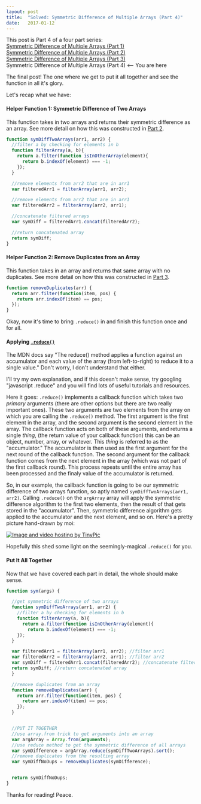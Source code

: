 ```yaml
---
layout: post
title:  "Solved: Symmetric Difference of Multiple Arrays (Part 4)"
date:   2017-01-12
---
```

This post is Part 4 of a four part series:  
[Symmetric Difference of Multiple Arrays (Part 1)](http://www.vincecampanale.com/blog/2017/01/03/symmetric-difference-of-multiple-arrays-part1/)  
[Symmetric Difference of Multiple Arrays (Part 2)](http://www.vincecampanale.com/blog/2017/01/05/symmetric-difference-of-multiple-arrays-part2/)  
[Symmetric Difference of Multiple Arrays (Part 3)](http://www.vincecampanale.com/blog/2017/01/10/symmetric-difference-of-multiple-arrays-part3/)  
Symmetric Difference of Multiple Arrays (Part 4) <-- You are here

The final post! The one where we get to put it all together and see the function in all it's glory.

Let's recap what we have:

#### Helper Function 1: Symmetric Difference of Two Arrays
This function takes in two arrays and returns their symmetric difference as an array.
See more detail on how this was constructed in [Part 2]().

~~~ javascript
function symDiffTwoArrays(arr1, arr2) {
  //filter a by checking for elements in b
  function filterArray(a, b){
    return a.filter(function isInOtherArray(element){
      return b.indexOf(element) === -1;
    });
  }

  //remove elements from arr2 that are in arr1
  var filteredArr1 = filterArray(arr1, arr2);

  //remove elements from arr2 that are in arr1
  var filteredArr2 = filterArray(arr2, arr1);

  //concatenate filtered arrays
  var symDiff = filteredArr1.concat(filteredArr2);

  //return concatenated array
  return symDiff;
}
~~~

#### Helper Function 2: Remove Duplicates from an Array
This function takes in an array and returns that same array with no duplicates.
See more detail on how this was constructed in [Part 3]().

~~~ javascript
function removeDuplicates(arr) {
  return arr.filter(function(item, pos) {
    return arr.indexOf(item) == pos;
  });
}
~~~

Okay, now it's time to bring `.reduce()` in and finish this function once and for all.

#### Applying [`.reduce()`](https://developer.mozilla.org/en-US/docs/Web/JavaScript/Reference/Global_Objects/Array/Reduce)

The MDN docs say "The reduce() method applies a function against an accumulator and each value of the array (from left-to-right) to reduce it to a single value." Don't worry, I don't understand that either.

I'll try my own explanation, and if this doesn't make sense, try googling "javascript .reduce" and you will find lots of useful tutorials and resources.

Here it goes: `.reduce()` implements a callback function which takes two *primary* arguments (there are other options but there are two really important ones). These two arguments are two elements from the array on which you are calling the `.reduce()` method. The first argument is the first element in the array, and the second argument is the second element in the array. The callback function acts on both of these arguments, and returns a single *thing*, (the return value of your callback function) this can be an object, number, array, or whatever. This *thing* is referred to as the "accumulator." The accumulator is then used as the first argument for the next round of the callback function. The second argument for the callback function comes from the next element in the array (which was not part of the first callback round). This process repeats until the entire array has been processed and the finaly value of the accumulator is returned.

So, in our example, the callback function is going to be our symmetric difference of two arrays function, so aptly named `symDiffTwoArrays(arr1, arr2)`. Calling `.reduce()` on the `argArray` array will apply the symmetric difference algorithm to the first two elements, then the result of that gets stored in the "accumulator". Then, symmetric difference algorithm gets applied to the accumulator and the next element, and so on. Here's a pretty picture hand-drawn by moi:

<a href="http://tinypic.com?ref=2m4vkli" target="_blank"><img src="http://i66.tinypic.com/2m4vkli.jpg" border="0" alt="Image and video hosting by TinyPic"></a>

Hopefully this shed some light on the seemingly-magical `.reduce()` for you.

#### Put It All Together
Now that we have covered each part in detail, the whole should make sense.

~~~ javascript
function sym(args) {

  //get symmetric difference of two arrays
  function symDiffTwoArrays(arr1, arr2) {
    //filter a by checking for elements in b
    function filterArray(a, b){
      return a.filter(function isInOtherArray(element){
        return b.indexOf(element) === -1;
    });
  }

  var filteredArr1 = filterArray(arr1, arr2); //filter arr1
  var filteredArr2 = filterArray(arr2, arr1); //filter arr2
  var symDiff = filteredArr1.concat(filteredArr2); //concatenate filtered arrays
  return symDiff; //return concatenated array
  }

  //remove duplicates from an array
  function removeDuplicates(arr) {
    return arr.filter(function(item, pos) {
      return arr.indexOf(item) == pos;
    });
  }


  //PUT IT TOGETHER
  //use array.from trick to get arguments into an array
  var argArray = Array.from(arguments);
  //use reduce method to get the symmetric difference of all arrays
  var symDifference = argArray.reduce(symDiffTwoArrays).sort();
  //remove duplicates from the resulting array
  var symDiffNoDups = removeDuplicates(symDifference);


  return symDiffNoDups;
}
~~~

Thanks for reading!
Peace.
